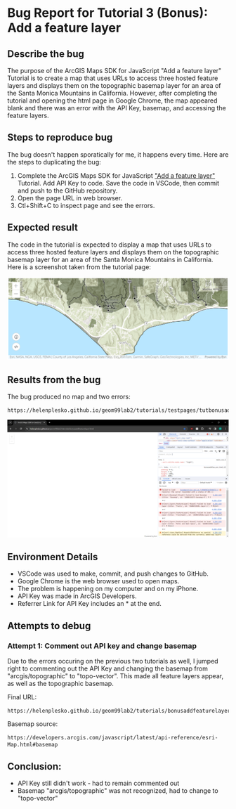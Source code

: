 # Bug Report for Tutorial 3 (Bonus): Add a feature layer

## Describe the bug

The purpose of the ArcGIS Maps SDK for JavaScript "Add a feature layer" Tutorial is to create a map that uses URLs to access three hosted feature layers and displays them on the topographic basemap layer for an area of the Santa Monica Mountains in California. However, after completing the tutorial and opening the html page in Google Chrome, the map appeared blank and there was an error with the API Key, basemap, and accessing the feature layers.

## Steps to reproduce bug

The bug doesn't happen sporatically for me, it happens every time. Here are the steps to duplicating the bug:

1. Complete the ArcGIS Maps SDK for JavaScript ["Add a feature layer"](https://developers.arcgis.com/javascript/latest/tutorials/add-a-feature-layer/) Tutorial. Add API Key to code. Save the code in VSCode, then commit and push to the GitHub repository. 
2. Open the page URL in web browser.
3. Ctl+Shift+C to inspect page and see the errors.

## Expected result

The code in the tutorial is expected to display a map that uses URLs to access three hosted feature layers and displays them on the topographic basemap layer for an area of the Santa Monica Mountains in California. Here is a screenshot taken from the tutorial page:

![Expected Result](/tutorials/bugimages/expectedbonusaddfeaturelayer.png)

## Results from the bug

The bug produced no map and two errors:

```
https://helenplesko.github.io/geom99lab2/tutorials/testpages/tutbonusaddfeaturelayer.html
```

![Errors](/tutorials/bugimages/bugbonusaddfeaturelayer.png)

## Environment Details

- VSCode was used to make, commit, and push changes to GitHub.
- Google Chrome is the web browser used to open maps.
- The problem is happening on my computer and on my iPhone.
- API Key was made in ArcGIS Developers.
- Referrer Link for API Key includes an * at the end.

## Attempts to debug

### Attempt 1: Comment out API key and change basemap

Due to the errors occuring on the previous two tutorials as well, I jumped right to commenting out the API Key and changing the basemap from "arcgis/topographic" to "topo-vector". This made all feature layers appear, as well as the topographic basemap.

Final URL: 
```
https://helenplesko.github.io/geom99lab2/tutorials/bonusaddfeaturelayer.html
```

Basemap source: 
```
https://developers.arcgis.com/javascript/latest/api-reference/esri-Map.html#basemap
```

## Conclusion: 

- API Key still didn't work - had to remain commented out
- Basemap "arcgis/topographic" was not recognized, had to change to "topo-vector"

